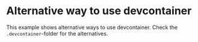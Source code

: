 # Alternative way to use devcontainer

This example shows alternative ways to use devcontainer. Check the `.devcontainer`-folder for the alternatives.
